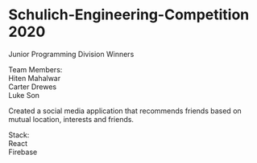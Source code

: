 # Schulich-Engineering-Competition 2020

Junior Programming Division Winners

Team Members:\
Hiten Mahalwar\
Carter Drewes\
Luke Son

Created a social media application that recommends friends based on mutual location, interests and friends.


Stack:\
React\
Firebase


